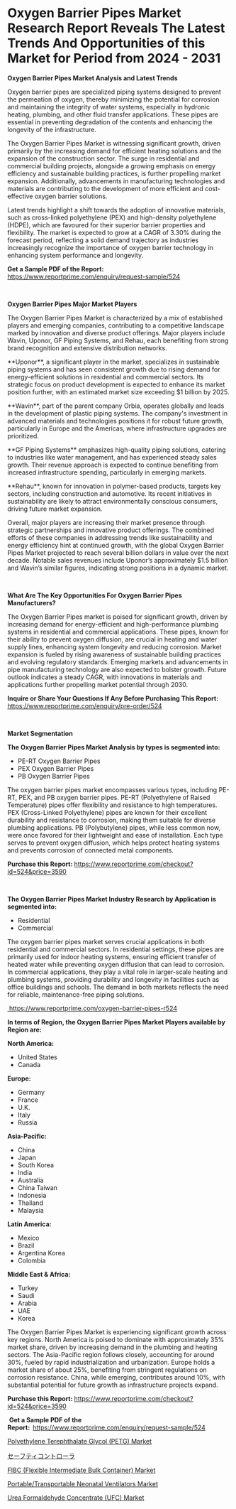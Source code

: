 <p><h1>Oxygen Barrier Pipes Market Research Report Reveals The Latest Trends And Opportunities of this Market for Period from 2024 - 2031</h1></p><p><strong>Oxygen Barrier Pipes Market Analysis and Latest Trends</strong></p>
<p><p>Oxygen barrier pipes are specialized piping systems designed to prevent the permeation of oxygen, thereby minimizing the potential for corrosion and maintaining the integrity of water systems, especially in hydronic heating, plumbing, and other fluid transfer applications. These pipes are essential in preventing degradation of the contents and enhancing the longevity of the infrastructure.</p><p>The Oxygen Barrier Pipes Market is witnessing significant growth, driven primarily by the increasing demand for efficient heating solutions and the expansion of the construction sector. The surge in residential and commercial building projects, alongside a growing emphasis on energy efficiency and sustainable building practices, is further propelling market expansion. Additionally, advancements in manufacturing technologies and materials are contributing to the development of more efficient and cost-effective oxygen barrier solutions.</p><p>Latest trends highlight a shift towards the adoption of innovative materials, such as cross-linked polyethylene (PEX) and high-density polyethylene (HDPE), which are favoured for their superior barrier properties and flexibility. The market is expected to grow at a CAGR of 3.30% during the forecast period, reflecting a solid demand trajectory as industries increasingly recognize the importance of oxygen barrier technology in enhancing system performance and longevity.</p></p>
<p><strong>Get a Sample PDF of the Report:&nbsp;</strong> <a href="https://www.reportprime.com/enquiry/request-sample/524">https://www.reportprime.com/enquiry/request-sample/524</a></p>
<p>&nbsp;</p>
<p><strong>Oxygen Barrier Pipes Major Market Players</strong></p>
<p><p>The Oxygen Barrier Pipes Market is characterized by a mix of established players and emerging companies, contributing to a competitive landscape marked by innovation and diverse product offerings. Major players include Wavin, Uponor, GF Piping Systems, and Rehau, each benefiting from strong brand recognition and extensive distribution networks.</p><p>**Uponor**, a significant player in the market, specializes in sustainable piping systems and has seen consistent growth due to rising demand for energy-efficient solutions in residential and commercial sectors. Its strategic focus on product development is expected to enhance its market position further, with an estimated market size exceeding $1 billion by 2025.</p><p>**Wavin**, part of the parent company Orbia, operates globally and leads in the development of plastic piping systems. The company's investment in advanced materials and technologies positions it for robust future growth, particularly in Europe and the Americas, where infrastructure upgrades are prioritized.</p><p>**GF Piping Systems** emphasizes high-quality piping solutions, catering to industries like water management, and has experienced steady sales growth. Their revenue approach is expected to continue benefiting from increased infrastructure spending, particularly in emerging markets.</p><p>**Rehau**, known for innovation in polymer-based products, targets key sectors, including construction and automotive. Its recent initiatives in sustainability are likely to attract environmentally conscious consumers, driving future market expansion.</p><p>Overall, major players are increasing their market presence through strategic partnerships and innovative product offerings. The combined efforts of these companies in addressing trends like sustainability and energy efficiency hint at continued growth, with the global Oxygen Barrier Pipes Market projected to reach several billion dollars in value over the next decade. Notable sales revenues include Uponor’s approximately $1.5 billion and Wavin’s similar figures, indicating strong positions in a dynamic market.</p></p>
<p>&nbsp;</p>
<p><strong>What Are The Key Opportunities For Oxygen Barrier Pipes Manufacturers?</strong></p>
<p><p>The Oxygen Barrier Pipes market is poised for significant growth, driven by increasing demand for energy-efficient and high-performance plumbing systems in residential and commercial applications. These pipes, known for their ability to prevent oxygen diffusion, are crucial in heating and water supply lines, enhancing system longevity and reducing corrosion. Market expansion is fueled by rising awareness of sustainable building practices and evolving regulatory standards. Emerging markets and advancements in pipe manufacturing technology are also expected to bolster growth. Future outlook indicates a steady CAGR, with innovations in materials and applications further propelling market potential through 2030.</p></p>
<p><strong>Inquire or Share Your Questions If Any Before Purchasing This Report:</strong> <a href="https://www.reportprime.com/enquiry/pre-order/524">https://www.reportprime.com/enquiry/pre-order/524</a></p>
<p>&nbsp;</p>
<p><strong>Market Segmentation</strong></p>
<p><strong>The Oxygen Barrier Pipes Market Analysis by types is segmented into:</strong></p>
<p><ul><li>PE-RT Oxygen Barrier Pipes</li><li>PEX Oxygen Barrier Pipes</li><li>PB Oxygen Barrier Pipes</li></ul></p>
<p><p>The oxygen barrier pipes market encompasses various types, including PE-RT, PEX, and PB oxygen barrier pipes. PE-RT (Polyethylene of Raised Temperature) pipes offer flexibility and resistance to high temperatures. PEX (Cross-Linked Polyethylene) pipes are known for their excellent durability and resistance to corrosion, making them suitable for diverse plumbing applications. PB (Polybutylene) pipes, while less common now, were once favored for their lightweight and ease of installation. Each type serves to prevent oxygen diffusion, which helps protect heating systems and prevents corrosion of connected metal components.</p></p>
<p><strong>Purchase this Report:&nbsp;</strong><a href="https://www.reportprime.com/checkout?id=524&price=3590">https://www.reportprime.com/checkout?id=524&price=3590</a></p>
<p>&nbsp;</p>
<p><strong>The Oxygen Barrier Pipes Market Industry Research by Application is segmented into:</strong></p>
<p><ul><li>Residential</li><li>Commercial</li></ul></p>
<p><p>The oxygen barrier pipes market serves crucial applications in both residential and commercial sectors. In residential settings, these pipes are primarily used for indoor heating systems, ensuring efficient transfer of heated water while preventing oxygen diffusion that can lead to corrosion. In commercial applications, they play a vital role in larger-scale heating and plumbing systems, providing durability and longevity in facilities such as office buildings and schools. The demand in both markets reflects the need for reliable, maintenance-free piping solutions.</p></p>
<p><a href="https://www.reportprime.com/oxygen-barrier-pipes-r524">&nbsp;https://www.reportprime.com/oxygen-barrier-pipes-r524</a></p>
<p><strong>In terms of Region, the Oxygen Barrier Pipes Market Players available by Region are:</strong></p>
<p>
    <p> <strong> North America: </strong>
        <ul>
            <li>United States</li>
            <li>Canada</li>
        </ul>
        </p> 
    <p> <strong> Europe: </strong>
        <ul>
            <li>Germany</li>
            <li>France</li>
            <li>U.K.</li>
            <li>Italy</li>
            <li>Russia</li>
        </ul>
        </p> 
    <p> <strong> Asia-Pacific: </strong>
        <ul>
            <li>China</li>
            <li>Japan</li>
            <li>South Korea</li>
            <li>India</li>
            <li>Australia</li>
            <li>China Taiwan</li>
            <li>Indonesia</li>
            <li>Thailand</li>
            <li>Malaysia</li>
        </ul>
        </p> 
    <p> <strong> Latin America: </strong>
        <ul>
            <li>Mexico</li>
            <li>Brazil</li>
            <li>Argentina Korea</li>
            <li>Colombia</li>
        </ul>
        </p> 
    <p> <strong> Middle East & Africa: </strong>
        <ul>
            <li>Turkey</li>
            <li>Saudi</li>
            <li>Arabia</li>
            <li>UAE</li>
            <li>Korea</li>
        </ul>
    </p>
    </p>
<p><p>The Oxygen Barrier Pipes Market is experiencing significant growth across key regions. North America is poised to dominate with approximately 35% market share, driven by increasing demand in the plumbing and heating sectors. The Asia-Pacific region follows closely, accounting for around 30%, fueled by rapid industrialization and urbanization. Europe holds a market share of about 25%, benefiting from stringent regulations on corrosion resistance. China, while emerging, contributes around 10%, with substantial potential for future growth as infrastructure projects expand.</p></p>
<p><strong>Purchase this Report: </strong><a href="https://www.reportprime.com/checkout?id=524&price=3590">https://www.reportprime.com/checkout?id=524&price=3590</a></p>
<p>&nbsp;<strong>Get a Sample PDF of the Report:&nbsp;&nbsp;</strong><a href="https://www.reportprime.com/enquiry/request-sample/524">https://www.reportprime.com/enquiry/request-sample/524</a></p>
<p><strong></strong></p>
<p><p><a href="https://github.com/tamvrosiya/Market-Research-Report-List-5/blob/main/polyethylene-terephthalate-glycol-petg-market.md">Polyethylene Terephthalate Glycol (PETG) Market</a></p><p><a href="https://medium.com/@tubbs463/%E5%AE%89%E5%85%A8%E5%88%B6%E5%BE%A1%E6%A9%9F%E5%99%A8%E5%B8%82%E5%A0%B4%E3%81%AE%E3%83%88%E3%83%AC%E3%83%B3%E3%83%89%E3%81%A8%E6%88%A6%E7%95%A5%E7%9A%84%E5%B8%82%E5%A0%B4%E3%82%A4%E3%83%B3%E3%82%B5%E3%82%A4%E3%83%88-2024%E5%B9%B4-2031%E5%B9%B4-b16ddda1d707">セーフティコントローラ</a></p><p><a href="https://www.linkedin.com/pulse/global-fibc-flexible-intermediate-bulk-container-market-share-y1f8e?trackingId=zIcvZKQaTtCLpRbJFyEyyg%3D%3D">FIBC (Flexible Intermediate Bulk Container) Market</a></p><p><a href="https://issuu.com/reportprime-2/docs/portabletransportable-neonatal-vent_186e9abd545865">Portable/Transportable Neonatal Ventilators Market</a></p><p><a href="https://github.com/pizolina/Market-Research-Report-List-6/blob/main/urea-formaldehyde-concentrate-ufc-market.md">Urea Formaldehyde Concentrate (UFC) Market</a></p></p>